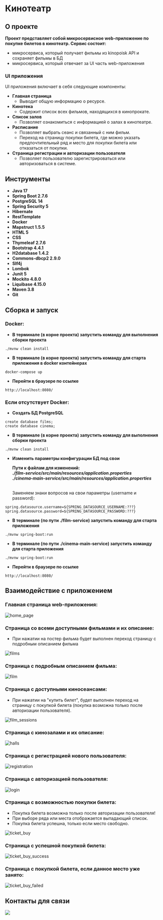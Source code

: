 # Кинотеатр

## О проекте

**Проект представляет собой микросервисное web-приложение по покупке билетов в кинотеатр. Сервис состоит:**

* микросервиса, который получает фильмы из kinopoisk API и сохраняет фильмы в БД
* микросервиса, который отвечает за UI часть web-приложения

### UI приложения

UI приложения включает в себя следующие компоненты:

- **Главная страница**
  - Выводит общую информацию о ресурсе.
- **Кинотека**
  - Содержит список всех фильмов, находящихся в кинопрокате.
- **Список залов**
  - Позволяет ознакомиться с информацией о залах в кинотеатре.
- **Расписание**
  - Позволяет выбрать сеанс и связанный с ним фильм.
  - Переход на страницу покупки билета, где можно указать предпочтительный ряд и место для покупки билета или отказаться от покупки.
- **Страница регистрации и авторизации пользователя**
  - Позволяет пользователю зарегистрироваться или авторизоваться в системе.

## Инструменты

- **Java 17**
- **Spring Boot 2.7.6**
- **PostgreSQL 14**
- **Spring Security 5**
- **Hibernate**
- **RestTemplate**
- **Docker**
- **Mapstruct 1.5.5**
- **HTML 5**
- **CSS**
- **Thymeleaf 2.7.6**
- **Bootstrap 4.4.1**
- **H2database 1.4.2**
- **Commons-dbcp2 2.9.0**
- **Slf4j**
- **Lombok**
- **Junit 5**
- **Mockito 4.8.0**
- **Liquibase 4.15.0**
- **Maven 3.8**
- **Git**

## Сборка и запуск<br>

### Docker:

- **В терминале (в корне проекта) запустить команду для выполнения сборки проекта**

``` shell 
./mvnw clean install
```

- **В терминале (в корне проекта) запустить команду для старта приложения в docker контейнерах**

``` shell 
docker-compose up
```

- **Перейти в браузере по ссылке**

``` shell 
http://localhost:8080/
```

### Если отсутствует Docker:

- **Создать БД PostgreSQL**

``` shell 
create database films;
create database cinema;
```

- **В терминале (в корне проекта) запустить команду для выполнения сборки проекта**

``` shell 
./mvnw clean install
```

- **Изменить параметры конфигурации БД под свои**

    **Пути к файлам для изменений:**  
    ***./film-service/src/main/resources/application.properties***  
    ***./cinema-main-service/src/main/resources/application.properties***<br></br>

    Заменяем знаки вопросов на свои параметры (username и password):
``` shell 
spring.datasource.username=${SPRING_DATASOURCE_USERNAME:???}
spring.datasource.password=${SPRING_DATASOURCE_PASSWORD:???}
```

- **В терминале (по пути ./film-service) запустить команду для старта приложения**

``` shell 
./mvnw spring-boot:run
```

- **В терминале (по пути ./cinema-main-service) запустить команду для старта приложения**

``` shell 
./mvnw spring-boot:run
```

- **Перейти в браузере по ссылке**

``` shell 
http://localhost:8080/
```

## Взаимодействие с приложением<br>

### Главная страница web-приложения:

![home_page](cinema-main-service/src/main/resources/static/application_pictures/home_page.png)

### Страница со всеми доступными фильмами и их описание:

- При нажатии на постер фильма будет выполнен переход страницу с подробным описанием фильма

![films](cinema-main-service/src/main/resources/static/application_pictures/films.png)

### Страница с подробным описанием фильма:

![film](cinema-main-service/src/main/resources/static/application_pictures/film.png)

### Страница с доступными киносеансами:

- При нажатии на "купить билет", будет выполнен переход на страницу с покупкой билета (покупка возможна только после
  авторизации пользователя).

![film_sessions](cinema-main-service/src/main/resources/static/application_pictures/film_sessions.png)

### Страница с кинозалами и их описание:

![halls](cinema-main-service/src/main/resources/static/application_pictures/halls.png)

### Страница с регистрацией нового пользователя:

![registration](cinema-main-service/src/main/resources/static/application_pictures/registration.png)

### Страница с авторизацией пользователя:

![login](cinema-main-service/src/main/resources/static/application_pictures/login.png)

### Страница с возможностью покупки билета:

- Покупка билета возможна только после авторизации пользователя!
- При выборе ряда или места отображается выпадающий список.
- Покупка билета успешна, только если место свободно. <br/>

![ticket_buy](cinema-main-service/src/main/resources/static/application_pictures/ticket_buy.png)

### Страница с успешной покупкой билета:

![ticket_buy_success](cinema-main-service/src/main/resources/static/application_pictures/ticket_buy_success.png)

### Страница с покупкой билета, если данное место уже занято:

![ticket_buy_failed](cinema-main-service/src/main/resources/static/application_pictures/ticket_buy_failed.png)

## Контакты для связи<br>

<a href="https://t.me/OvercomingJunk" target="blank"><img src="https://img.icons8.com/clouds/50/000000/telegram-app.png"/></a>

